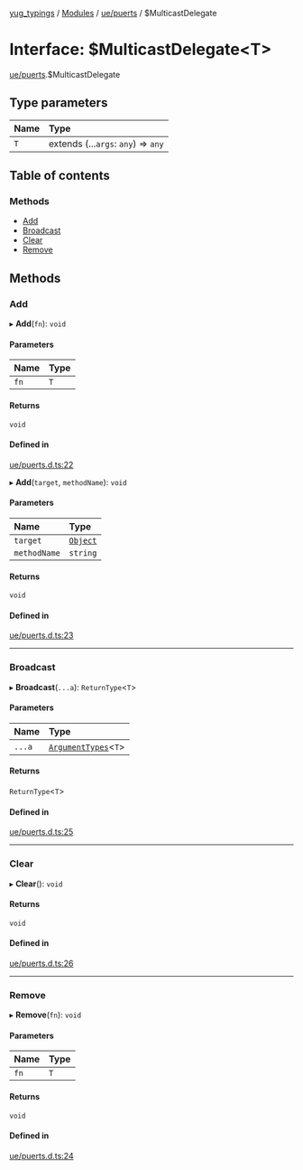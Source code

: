 [yug_typings](../README.md) / [Modules](../modules.md) / [ue/puerts](../modules/ue_puerts.md) / $MulticastDelegate

# Interface: $MulticastDelegate<T\>

[ue/puerts](../modules/ue_puerts.md).$MulticastDelegate

## Type parameters

| Name | Type |
| :------ | :------ |
| `T` | extends (...`args`: `any`) => `any` |

## Table of contents

### Methods

- [Add](ue_puerts._MulticastDelegate.md#add)
- [Broadcast](ue_puerts._MulticastDelegate.md#broadcast)
- [Clear](ue_puerts._MulticastDelegate.md#clear)
- [Remove](ue_puerts._MulticastDelegate.md#remove)

## Methods

### Add

▸ **Add**(`fn`): `void`

#### Parameters

| Name | Type |
| :------ | :------ |
| `fn` | `T` |

#### Returns

`void`

#### Defined in

[ue/puerts.d.ts:22](https://github.com/YugMetaverse/yug_typings/blob/25cad34/ue/puerts.d.ts#L22)

▸ **Add**(`target`, `methodName`): `void`

#### Parameters

| Name | Type |
| :------ | :------ |
| `target` | [`Object`](../classes/ue_ue.Object.md) |
| `methodName` | `string` |

#### Returns

`void`

#### Defined in

[ue/puerts.d.ts:23](https://github.com/YugMetaverse/yug_typings/blob/25cad34/ue/puerts.d.ts#L23)

___

### Broadcast

▸ **Broadcast**(`...a`): `ReturnType`<`T`\>

#### Parameters

| Name | Type |
| :------ | :------ |
| `...a` | [`ArgumentTypes`](../modules/ue_puerts.md#argumenttypes)<`T`\> |

#### Returns

`ReturnType`<`T`\>

#### Defined in

[ue/puerts.d.ts:25](https://github.com/YugMetaverse/yug_typings/blob/25cad34/ue/puerts.d.ts#L25)

___

### Clear

▸ **Clear**(): `void`

#### Returns

`void`

#### Defined in

[ue/puerts.d.ts:26](https://github.com/YugMetaverse/yug_typings/blob/25cad34/ue/puerts.d.ts#L26)

___

### Remove

▸ **Remove**(`fn`): `void`

#### Parameters

| Name | Type |
| :------ | :------ |
| `fn` | `T` |

#### Returns

`void`

#### Defined in

[ue/puerts.d.ts:24](https://github.com/YugMetaverse/yug_typings/blob/25cad34/ue/puerts.d.ts#L24)
